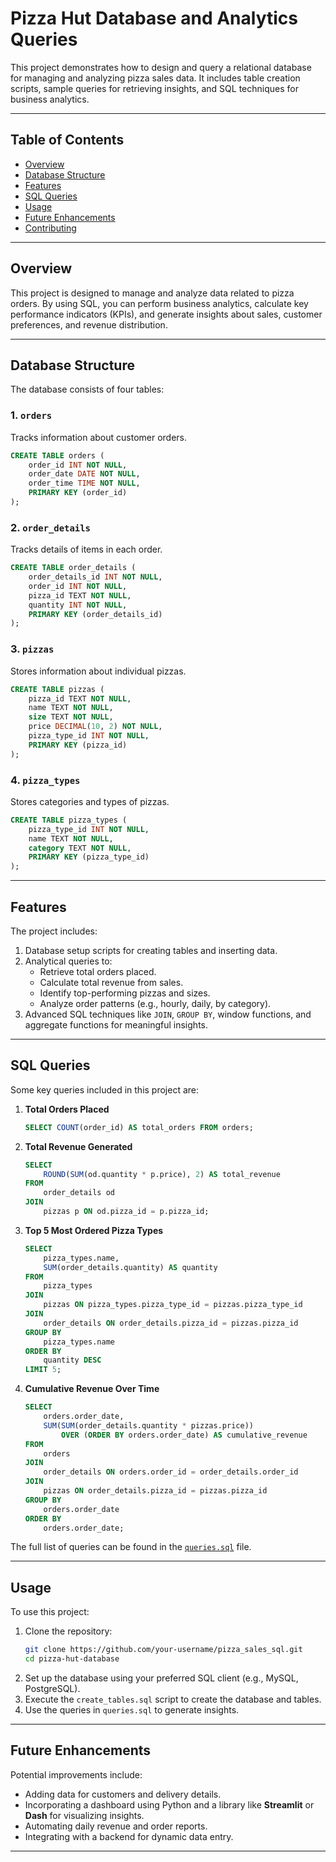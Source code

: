 


# Pizza Hut Database and Analytics Queries

This project demonstrates how to design and query a relational database for managing and analyzing pizza sales data. It includes table creation scripts, sample queries for retrieving insights, and SQL techniques for business analytics.

---

## Table of Contents
- [Overview](#overview)
- [Database Structure](#database-structure)
- [Features](#features)
- [SQL Queries](#sql-queries)
- [Usage](#usage)
- [Future Enhancements](#future-enhancements)
- [Contributing](#contributing)


---

## Overview
This project is designed to manage and analyze data related to pizza orders. By using SQL, you can perform business analytics, calculate key performance indicators (KPIs), and generate insights about sales, customer preferences, and revenue distribution.

---

## Database Structure
The database consists of four tables:

### 1. `orders`
Tracks information about customer orders.
```sql
CREATE TABLE orders (
    order_id INT NOT NULL,
    order_date DATE NOT NULL,
    order_time TIME NOT NULL,
    PRIMARY KEY (order_id)
);
```

### 2. `order_details`
Tracks details of items in each order.
```sql
CREATE TABLE order_details (
    order_details_id INT NOT NULL,
    order_id INT NOT NULL,
    pizza_id TEXT NOT NULL,
    quantity INT NOT NULL,
    PRIMARY KEY (order_details_id)
);
```

### 3. `pizzas`
Stores information about individual pizzas.
```sql
CREATE TABLE pizzas (
    pizza_id TEXT NOT NULL,
    name TEXT NOT NULL,
    size TEXT NOT NULL,
    price DECIMAL(10, 2) NOT NULL,
    pizza_type_id INT NOT NULL,
    PRIMARY KEY (pizza_id)
);
```

### 4. `pizza_types`
Stores categories and types of pizzas.
```sql
CREATE TABLE pizza_types (
    pizza_type_id INT NOT NULL,
    name TEXT NOT NULL,
    category TEXT NOT NULL,
    PRIMARY KEY (pizza_type_id)
);
```

---

## Features
The project includes:
1. Database setup scripts for creating tables and inserting data.
2. Analytical queries to:
   - Retrieve total orders placed.
   - Calculate total revenue from sales.
   - Identify top-performing pizzas and sizes.
   - Analyze order patterns (e.g., hourly, daily, by category).
3. Advanced SQL techniques like `JOIN`, `GROUP BY`, window functions, and aggregate functions for meaningful insights.

---

## SQL Queries
Some key queries included in this project are:

1. **Total Orders Placed**  
   ```sql
   SELECT COUNT(order_id) AS total_orders FROM orders;
   ```

2. **Total Revenue Generated**  
   ```sql
   SELECT 
       ROUND(SUM(od.quantity * p.price), 2) AS total_revenue
   FROM
       order_details od
   JOIN
       pizzas p ON od.pizza_id = p.pizza_id;
   ```

3. **Top 5 Most Ordered Pizza Types**  
   ```sql
   SELECT 
       pizza_types.name, 
       SUM(order_details.quantity) AS quantity
   FROM
       pizza_types
   JOIN
       pizzas ON pizza_types.pizza_type_id = pizzas.pizza_type_id
   JOIN
       order_details ON order_details.pizza_id = pizzas.pizza_id
   GROUP BY 
       pizza_types.name
   ORDER BY 
       quantity DESC
   LIMIT 5;
   ```

4. **Cumulative Revenue Over Time**  
   ```sql
   SELECT 
       orders.order_date,
       SUM(SUM(order_details.quantity * pizzas.price)) 
           OVER (ORDER BY orders.order_date) AS cumulative_revenue
   FROM
       orders 
   JOIN 
       order_details ON orders.order_id = order_details.order_id
   JOIN 
       pizzas ON order_details.pizza_id = pizzas.pizza_id
   GROUP BY 
       orders.order_date
   ORDER BY 
       orders.order_date;
   ```

The full list of queries can be found in the [`queries.sql`](./queries.sql) file.

---

## Usage
To use this project:
1. Clone the repository:
   ```bash
   git clone https://github.com/your-username/pizza_sales_sql.git
   cd pizza-hut-database
   ```
2. Set up the database using your preferred SQL client (e.g., MySQL, PostgreSQL).
3. Execute the `create_tables.sql` script to create the database and tables.
4. Use the queries in `queries.sql` to generate insights.

---

## Future Enhancements
Potential improvements include:
- Adding data for customers and delivery details.
- Incorporating a dashboard using Python and a library like **Streamlit** or **Dash** for visualizing insights.
- Automating daily revenue and order reports.
- Integrating with a backend for dynamic data entry.

---


